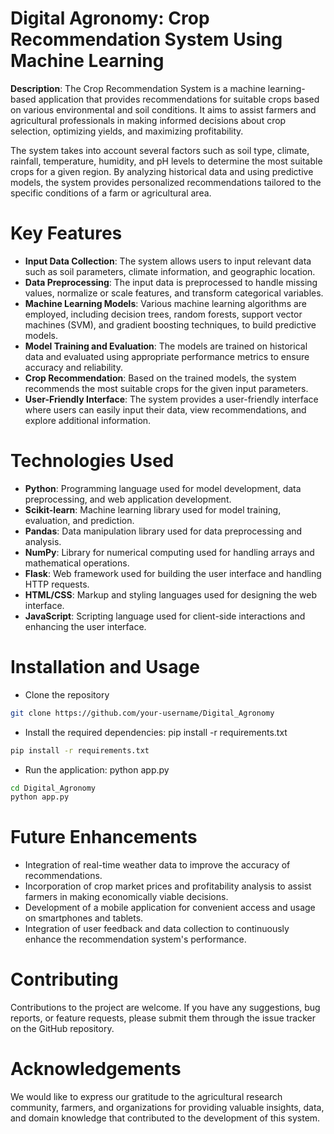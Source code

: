 # **Digital Agronomy: Crop Recommendation System Using Machine Learning**

**Description**: The Crop Recommendation System is a machine learning-based application that provides recommendations for suitable crops based on various environmental and soil conditions. It aims to assist farmers and agricultural professionals in making informed decisions about crop selection, optimizing yields, and maximizing profitability.

The system takes into account several factors such as soil type, climate, rainfall, temperature, humidity, and pH levels to determine the most suitable crops for a given region. By analyzing historical data and using predictive models, the system provides personalized recommendations tailored to the specific conditions of a farm or agricultural area.

# Key Features
- **Input Data Collection**: The system allows users to input relevant data such as soil parameters, climate information, and geographic location.
- **Data Preprocessing**: The input data is preprocessed to handle missing values, normalize or scale features, and transform categorical variables.
- **Machine Learning Models**: Various machine learning algorithms are employed, including decision trees, random forests, support vector machines (SVM), and gradient boosting techniques, to build predictive models.
- **Model Training and Evaluation**: The models are trained on historical data and evaluated using appropriate performance metrics to ensure accuracy and reliability.
- **Crop Recommendation**: Based on the trained models, the system recommends the most suitable crops for the given input parameters.
- **User-Friendly Interface**: The system provides a user-friendly interface where users can easily input their data, view recommendations, and explore additional information.

# Technologies Used
- **Python**: Programming language used for model development, data preprocessing, and web application development.
- **Scikit-learn**: Machine learning library used for model training, evaluation, and prediction.
- **Pandas**: Data manipulation library used for data preprocessing and analysis.
- **NumPy**: Library for numerical computing used for handling arrays and mathematical operations.
- **Flask**: Web framework used for building the user interface and handling HTTP requests.
- **HTML/CSS**: Markup and styling languages used for designing the web interface.
- **JavaScript**: Scripting language used for client-side interactions and enhancing the user interface.

# Installation and Usage
- Clone the repository
```bash
git clone https://github.com/your-username/Digital_Agronomy
```

- Install the required dependencies: pip install -r requirements.txt
```bash
pip install -r requirements.txt
```

- Run the application: python app.py
```bash
cd Digital_Agronomy
python app.py
```


# Future Enhancements
- Integration of real-time weather data to improve the accuracy of recommendations.
- Incorporation of crop market prices and profitability analysis to assist farmers in making economically viable decisions.
- Development of a mobile application for convenient access and usage on smartphones and tablets.
- Integration of user feedback and data collection to continuously enhance the recommendation system's performance.

# Contributing
Contributions to the project are welcome. If you have any suggestions, bug reports, or feature requests, please submit them through the issue tracker on the GitHub repository.

# Acknowledgements
We would like to express our gratitude to the agricultural research community, farmers, and organizations for providing valuable insights, data, and domain knowledge that contributed to the development of this system.
